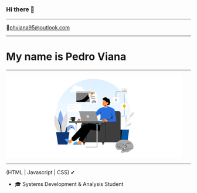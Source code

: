 ### Hi there 👋
<hr>
📧<a href="phviana95@outlook.com">phviana95@outlook.com</a>
<hr>
<h1>My name is Pedro Viana</h1>
<hr> <img src="https://github.com/pedroviana04/pedroviana04/blob/main/codeimg.jpg" alt="codeguy" width="480px" height="224px" margin="auto">
<hr> 
 (HTML |  Javascript | CSS) ✔
 
<ul>
 <li>🎓 Systems Development & Analysis Student </li>
</ul>
<!--
**pedroviana04/pedroviana04** is a ✨ _special_ ✨ repository because its `README.md` (this file) appears on your GitHub profile.

Here are some ideas to get you started:

- 🔭 I’m currently working on ...
- 🌱 I’m currently learning ...
- 👯 I’m looking to collaborate on ...
- 🤔 I’m looking for help with ...
- 💬 Ask me about ...
- 📫 How to reach me: ...
- 😄 Pronouns: ...
- ⚡ Fun fact: ...
-->

